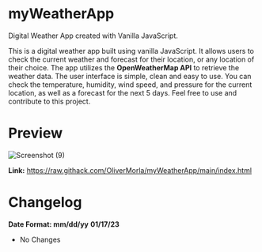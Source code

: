 # myWeatherApp
Digital Weather App created with Vanilla JavaScript.

This is a digital weather app built using vanilla JavaScript. It allows users to check the current weather and forecast for their location, or any location of their choice. The app utilizes the **OpenWeatherMap API** to retrieve the weather data. The user interface is simple, clean and easy to use. You can check the temperature, humidity, wind speed, and pressure for the current location, as well as a forecast for the next 5 days. Feel free to use and contribute to this project.

# Preview
![Screenshot (9)](https://user-images.githubusercontent.com/73266650/212815532-0fc2a6ae-5873-46f1-b166-3643d38bff7b.png)

**Link:** https://raw.githack.com/OliverMorla/myWeatherApp/main/index.html


# Changelog
**Date Format: mm/dd/yy**
**01/17/23**
- No Changes
